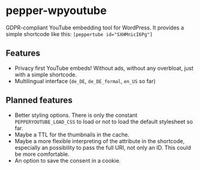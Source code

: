 # pepper-wpyoutube
GDPR-compliant YouTube embedding tool for WordPress. It provides a simple shortcode like this: `[peppertube id="SXHMnicI6Pg"]`

## Features
- Privacy first YouTube embeds! Without ads, without any overbloat, just with a simple shortcode.
- Multilingual interface (`de_DE`, `de_DE_formal`, `en_US` so far)

## Planned features
- Better styling options. There is only the constant `PEPPERYOUTUBE_LOAD_CSS` to load or not to load the default stylesheet so far.
- Maybe a TTL for the thumbnails in the cache.
- Maybe a more flexible interpreting of the attribute in the shortcode, especially an possibility to pass the full URI, not only an ID. This could be more comfortable.
- An option to save the consent in a cookie.
